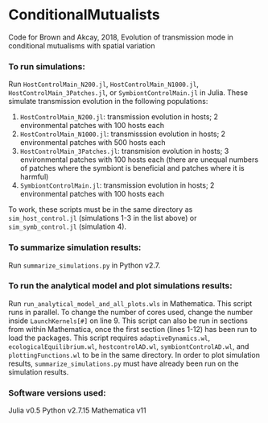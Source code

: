 # ConditionalMutualists
Code for Brown and Akcay, 2018, Evolution of transmission mode in conditional mutualisms with spatial variation

### To run simulations:
Run `HostControlMain_N200.jl`, `HostControlMain_N1000.jl`, `HostControlMain_3Patches.jl`, or  `SymbiontControlMain.jl` in Julia. These simulate transmission evolution in the following populations:
1. `HostControlMain_N200.jl`: transmission evolution in hosts; 2 environmental patches with 100 hosts each
2. `HostControlMain_N1000.jl`: transmisssion evolution in hosts; 2 environmental patches with 500 hosts each
3. `HostControlMain_3Patches.jl`: transmision evolution in hosts; 3 environmental patches with 100 hosts each (there are unequal numbers of patches where the symbiont is beneficial and patches where it is harmful)
4. `SymbiontControlMain.jl`: transmission evolution in hosts; 2 environmental patches with 100 hosts each

To work, these scripts must be in the same directory as `sim_host_control.jl` (simulations 1-3 in the list above) or `sim_symb_control.jl` (simulation 4).

### To summarize simulation results:
Run `summarize_simulations.py` in Python v2.7.

### To run the analytical model and plot simulations results:
Run `run_analytical_model_and_all_plots.wls` in Mathematica. This script runs in parallel. To change the number of cores used, change the number inside `LaunchKernels[#]` on line 9. This script can also be run in sections from within Mathematica, once the first section (lines  1-12) has been run to load the packages. This script requires `adaptiveDynamics.wl`, `ecologicalEquilibrium.wl`, `hostcontrolAD.wl`, `symbiontControlAD.wl`, and `plottingFunctions.wl` to be in the same directory. In order to plot simulation results, `summarize_simulations.py` must have already been run on the simulation results.

### Software versions used:
Julia v0.5
Python v2.7.15
Mathematica v11
